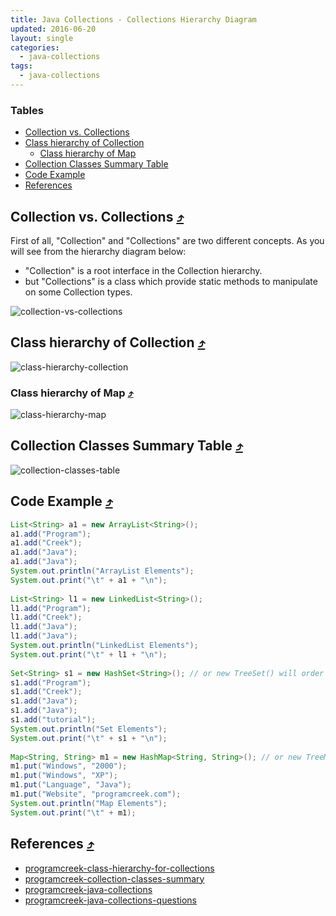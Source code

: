 ```yaml
---
title: Java Collections - Collections Hierarchy Diagram
updated: 2016-06-20
layout: single
categories:
  - java-collections
tags:
  - java-collections
---
```


### Tables

* [Collection vs. Collections](#collection-vs-collections-10548tables)
* [Class hierarchy of Collection](#class-hierarchy-of-collection-10548tables)
  * [Class hierarchy of Map](#class-hierarchy-of-map-10548tables)
* [Collection Classes Summary Table](#collection-classes-summary-table-10548tables)
* [Code Example](#code-example-10548tables)
* [References](#references-10548tables)

## Collection vs. Collections [&#10548;](#tables)

First of all, "Collection" and "Collections" are two different concepts. As you will see from the hierarchy diagram below: 

* "Collection" is a root interface in the Collection hierarchy.
* but "Collections" is a class which provide static methods to manipulate on some Collection types.

![collection-vs-collections](http://www.programcreek.com/wp-content/uploads/2009/02/CollectionVsCollections.jpeg)

## Class hierarchy of Collection [&#10548;](#tables)

![class-hierarchy-collection](http://www.programcreek.com/wp-content/uploads/2009/02/java-collection-hierarchy.jpeg)

### Class hierarchy of Map [&#10548;](#tables)

![class-hierarchy-map](http://www.programcreek.com/wp-content/uploads/2009/02/MapClassHierarchy-600x354.jpg)

## Collection Classes Summary Table [&#10548;](#tables)

![collection-classes-table](http://www.programcreek.com/wp-content/uploads/2009/02/collection.bmp)

## Code Example [&#10548;](#tables)

```java
List<String> a1 = new ArrayList<String>();
a1.add("Program");
a1.add("Creek");
a1.add("Java");
a1.add("Java");
System.out.println("ArrayList Elements");
System.out.print("\t" + a1 + "\n");
 
List<String> l1 = new LinkedList<String>();
l1.add("Program");
l1.add("Creek");
l1.add("Java");
l1.add("Java");
System.out.println("LinkedList Elements");
System.out.print("\t" + l1 + "\n");
 
Set<String> s1 = new HashSet<String>(); // or new TreeSet() will order the elements;
s1.add("Program");
s1.add("Creek");
s1.add("Java");
s1.add("Java");
s1.add("tutorial");
System.out.println("Set Elements");
System.out.print("\t" + s1 + "\n");
 
Map<String, String> m1 = new HashMap<String, String>(); // or new TreeMap() will order based on keys
m1.put("Windows", "2000");
m1.put("Windows", "XP");
m1.put("Language", "Java");
m1.put("Website", "programcreek.com");
System.out.println("Map Elements");
System.out.print("\t" + m1);
```

## References [&#10548;](#tables)

* [programcreek-class-hierarchy-for-collections](http://www.programcreek.com/2009/02/the-interface-and-class-hierarchy-for-collections/)
* [programcreek-collection-classes-summary](http://www.programcreek.com/2009/02/collection-interface-concrete-implementation-classes-summary-and-some-examples/)
* [programcreek-java-collections](http://www.programcreek.com/java-collections/)
* [programcreek-java-collections-questions](http://www.programcreek.com/2013/09/top-10-questions-for-java-collections/)